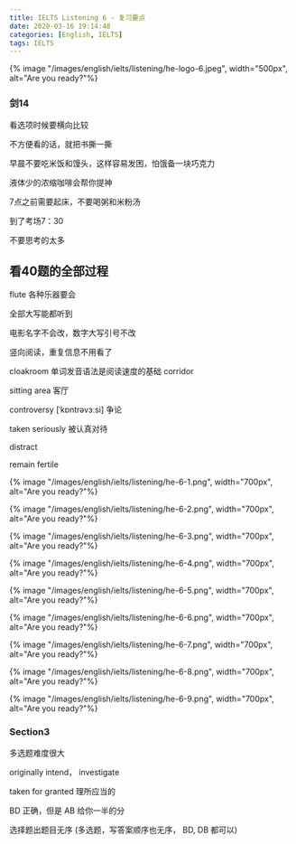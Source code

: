 ```yaml
---
title: IELTS Listening 6 - 复习要点 
date: 2020-03-16 19:14:48
categories: [English, IELTS]
tags: IELTS
---
```


{% image "/images/english/ielts/listening/he-logo-6.jpeg", width="500px", alt="Are you ready?"%}

<!-- more -->

### 剑14

看选项时候要横向比较

不方便看的话，就把书撕一撕

早晨不要吃米饭和馒头，这样容易发困，怕饿备一块巧克力

液体少的浓缩咖啡会帮你提神

7点之前需要起床，不要喝粥和米粉汤

到了考场7：30

不要思考的太多

## 看40题的全部过程

flute 各种乐器要会

全部大写能都听到

电影名字不会改，数字大写引号不改

竖向阅读，重复信息不用看了

cloakroom 单词发音语法是阅读速度的基础
corridor

sitting area 客厅

controversy [ˈkɒntrəvɜːsi] 争论

taken seriously 被认真对待

distract

remain fertile

{% image "/images/english/ielts/listening/he-6-1.png", width="700px", alt="Are you ready?"%}

{% image "/images/english/ielts/listening/he-6-2.png", width="700px", alt="Are you ready?"%}

{% image "/images/english/ielts/listening/he-6-3.png", width="700px", alt="Are you ready?"%}

{% image "/images/english/ielts/listening/he-6-4.png", width="700px", alt="Are you ready?"%}

{% image "/images/english/ielts/listening/he-6-5.png", width="700px", alt="Are you ready?"%}

{% image "/images/english/ielts/listening/he-6-6.png", width="700px", alt="Are you ready?"%}

{% image "/images/english/ielts/listening/he-6-7.png", width="700px", alt="Are you ready?"%}

{% image "/images/english/ielts/listening/he-6-8.png", width="700px", alt="Are you ready?"%}

{% image "/images/english/ielts/listening/he-6-9.png", width="700px", alt="Are you ready?"%}

### Section3

多选题难度很大

originally intend， investigate

taken for granted 理所应当的

BD 正确，但是 AB 给你一半的分

选择题出题目无序 (多选题，写答案顺序也无序， BD, DB 都可以)



